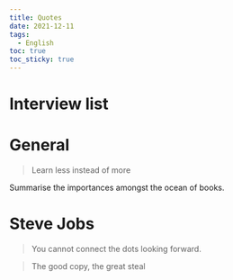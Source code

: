 ```yaml
---
title: Quotes
date: 2021-12-11
tags:
  - English
toc: true
toc_sticky: true
---
```


# Interview list


# General

> Learn less instead of more

Summarise the importances amongst the ocean of books.

# Steve Jobs

> You cannot connect the dots looking forward.

> The good copy, the great steal